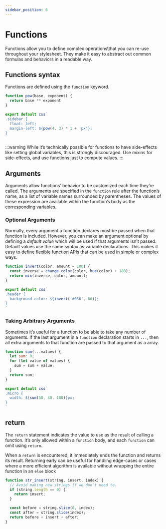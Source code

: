 ```yaml
---
sidebar_position: 6
---
```

# Functions

Functions allow you to define complex operations\that you can re-use throughout your stylesheet. They make it easy to abstract out common formulas and behaviors in a readable way.

## Functions syntax

Functions are defined using the  `function`  keyword. 

```js
function pow(base, exponent) {
  return base ** exponent
}

export default css`
.sidebar {
  float: left;
  margin-left: ${pow(4, 3) * 1 + 'px'};
}
`
```

:::warning
While it’s technically possible for functions to have side-effects like setting  global variables, this is strongly discouraged. Use  mixins  for side-effects, and use functions just to compute values.
:::

## Arguments

Arguments allow functions’ behavior to be customized each time they’re called. The arguments are specified in the  `function`  rule after the function’s name, as a list of variable names surrounded by parentheses. The values of these expression are available within the function’s body as the corresponding variables.

### Optional Arguments

Normally, every argument a function declares must be passed when that function is included. However, you can make an argument optional by defining a  _default value_  which will be used if that arguments isn’t passed. Default values use the same syntax as  variable declarations. This makes it easy to define flexible function APIs that can be used in simple or complex ways.

```js
function invert(color, amount = 100) {
  const inverse = change_color(color, hue(color) + 180);
  return mix(inverse, color, amount);
}

export default css`
.header {
  background-color: ${invert('#036', 80)};
}
`
```
### Taking Arbitrary Arguments

Sometimes it’s useful for a function to be able to take any number of arguments. If the last argument in a  `function`  declaration starts in  `...`, then all extra arguments to that function are passed to that argument as a  array.

```js
function sum(...values) {
  let sum: 0;
  for (let value of values) {
    sum = sum + value;
  }
  return sum;
}

export default css`
.micro {
  width: ${sum(50, 30, 100)}px;
}
`
```

## return

The  `return`  statement indicates the value to use as the result of calling a function. It’s only allowed within a  `function`  body, and each  `function` can omit using `return`.

When a  `return`  is encountered, it immediately ends the function and returns its result. Returning early can be useful for handling edge-cases or cases where a more efficient algorithm is available without wrapping the entire function in an  `else`  block

```js
function str_insert(string, insert, index) {
  // Avoid making new strings if we don't need to.
  if (string.length == 0) {
    return insert;
  }

  const before = string.slice(0, index);
  const after = string.slice(index);
  return before + insert + after;
}
```
